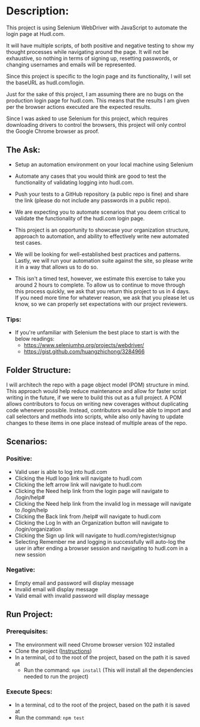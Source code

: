 # Description:

This project is using Selenium WebDriver with JavaScript to automate the login page at Hudl.com. 

It will have multiple scripts, of both positive and negative testing to show my thought processes while navigating around the page. It will not be exhaustive, so nothing in terms of signing up, resetting passwords, or changing usernames and emails will be represented.

Since this project is specific to the login page and its functionality, I will set the baseURL as hudl.com/login.

Just for the sake of this project, I am assuming there are no bugs on the production login page for hudl.com. This means that the results I am given per the browser actions executed are the expected results. 

Since I was asked to use Selenium for this project, which requires downloading drivers to control the browsers, this project will only control the Google Chrome browser as proof. 

## The Ask:
- Setup an automation environment on your local machine using Selenium

- Automate any cases that you would think are good to test the functionality of validating logging into hudl.com.

- Push your tests to a GitHub repository (a public repo is fine) and share the link (please do not include any passwords in a public repo).

- We are expecting you to automate scenarios that you deem critical to validate the functionality of the hudl.com login page. 

- This project is an opportunity to showcase your organization structure, approach to automation, and ability to effectively write new automated test cases.
 
- We will be looking for well-established best practices and patterns. Lastly, we will run your automation suite against the site, so please write it in a way that allows us to do so.
 
- This isn't a timed test, however, we estimate this exercise to take you around 2 hours to complete. To allow us to continue to move through this process quickly, we ask that you return this project to us in 4 days. If you need more time for whatever reason, we ask that you please let us know, so we can properly set expectations with our project reviewers.

### Tips:
- If you're unfamiliar with Selenium the best place to start is with the below readings:
    - https://www.seleniumhq.org/projects/webdriver/
    - https://gist.github.com/huangzhichong/3284966 

## Folder Structure:

I will architech the repo with a page object model (POM) structure in mind. This approach would help reduce maintenance and allow for faster script writing in the future, if we were to build this out as a full project. A POM allows contributors to focus on writing new coverages without duplicating code whenever possible. Instead, contributors would be able to import and call selectors and methods into scripts, while also only having to update changes to these items in one place instead of multiple areas of the repo.

## Scenarios:

### Positive:
- Valid user is able to log into hudl.com
- Clicking the Hudl logo link will navigate to hudl.com
- Clicking the left arrow link will navigate to hudl.com
- Clicking the Need help link from the login page will navigate to /login/help#
- Clicking the Need help link from the invalid log in message will navigate to /login/help
- Clicking the Back link from /help# will navigate to hudl.com
- Clicking the Log In with an Organization button will navigate to /login/organization
- Clicking the Sign up link will navigate to hudl.com/register/signup
- Selecting Remember me and logging in successfully will auto-log the user in after ending a browser session and navigating to hudl.com in a new session

### Negative:
- Empty email and password will display message
- Invalid email will display message
- Valid email with invalid password will display message

## Run Project:

### Prerequisites:
- The environment will need Chrome browser version 102 installed
- Clone the project ([Instructions]([Clone](https://docs.github.com/en/repositories/creating-and-managing-repositories/cloning-a-repository)))
- In a terminal, cd to the root of the project, based on the path it is saved at
    - Run the command: `npm install` (This will install all the dependencies needed to run the project)

### Execute Specs:
- In a terminal, cd to the root of the project, based on the path it is saved at
- Run the command: `npm test`